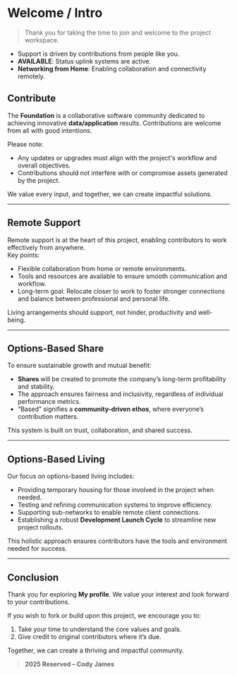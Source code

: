 # Welcome / Intro

> Thank you for taking the time to join and welcome to the project workspace.  

- Support is driven by contributions from people like you.  
- **AVAILABLE**: Status uplink systems are active.  
- **Networking from Home**: Enabling collaboration and connectivity remotely.  
## Contribute  

The **Foundation** is a collaborative software community dedicated to achieving innovative **data/application** results. Contributions are welcome from all with good intentions.  

Please note:  
- Any updates or upgrades must align with the project's workflow and overall objectives.  
- Contributions should not interfere with or compromise assets generated by the project.  

We value every input, and together, we can create impactful solutions.  

---

## Remote Support  

Remote support is at the heart of this project, enabling contributors to work effectively from anywhere.  
Key points:  
- Flexible collaboration from home or remote environments.  
- Tools and resources are available to ensure smooth communication and workflow.  
- Long-term goal: Relocate closer to work to foster stronger connections and balance between professional and personal life.  

Living arrangements should support, not hinder, productivity and well-being.  

---

## Options-Based Share  

To ensure sustainable growth and mutual benefit:  
- **Shares** will be created to promote the company’s long-term profitability and stability.  
- The approach ensures fairness and inclusivity, regardless of individual performance metrics.  
- “Based” signifies a **community-driven ethos**, where everyone’s contribution matters.  

This system is built on trust, collaboration, and shared success.  

---

## Options-Based Living  

Our focus on options-based living includes:  
- Providing temporary housing for those involved in the project when needed.  
- Testing and refining communication systems to improve efficiency.  
- Supporting sub-networks to enable remote client connections.  
- Establishing a robust **Development Launch Cycle** to streamline new project rollouts.  

This holistic approach ensures contributors have the tools and environment needed for success.  

---

## Conclusion  

Thank you for exploring  **My profile**. We value your interest and look forward to your contributions.  

If you wish to fork or build upon this project, we encourage you to:  
1. Take your time to understand the core values and goals.  
2. Give credit to original contributors where it’s due.  

Together, we can create a thriving and impactful community.  

> **2025 Reserved – Cody James**  
